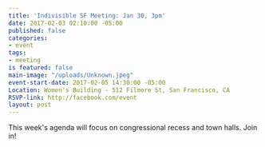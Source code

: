```yaml
---
title: 'Indivisible SF Meeting: Jan 30, 3pm'
date: 2017-02-03 02:10:00 -05:00
published: false
categories:
- event
tags:
- meeting
is featured: false
main-image: "/uploads/Unknown.jpeg"
event-start-date: 2017-02-05 14:30:00 -05:00
Location: Women's Building - 512 Filmore St, San Francisco, CA
RSVP-link: http://facebook.com/event
layout: post
---
```


This week's agenda will focus on congressional recess and town halls. Join in!